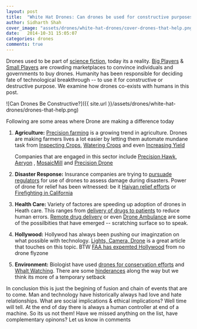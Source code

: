 ```yaml
---
layout: post
title:  "White Hat Drones: Can drones be used for constructive purposes?"
author: Sidharth Shah
cover_image: "assets/drones/white-hat-drones/cover-drones-that-help.png"
date:   2014-10-31 15:05:07
categories: drones
comments: true
---
```

Drones used to be part of [science fiction](http://knowdrones.wikispot.org/Drones_in_Science_Fiction), today its a reality. [Big Players](http://www.ibtimes.com/12-companies-will-conquer-drone-market-2014-2015-1534360) & [Small Players](http://www.uavglobal.com/list-of-manufacturers/) are crowding marketplaces to convince individuals and governments to buy drones. Humanity has been responsible for deciding fate of technological breakthrough -- to use it for constructive or destructive purpose. We examine how drones co-exists with humans in this post. 

![Can Drones Be Constructive?]({{ site.url }}/assets/drones/white-hat-drones/drones-that-help.png)

Following are some areas where Drone are making a difference today

1. **Agriculture:** [Precision farming](http://www.businessinsider.com/drones-will-revolutionize-farming-2014-9?IR=T) is a growing trend in agriculture. Drones are making farmers lives a lot easier by letting them automate mundane task from [Inspecting Crops](https://www.youtube.com/watch?v=5yB8DN2MReg&noredirect=1), [Watering Crops](http://blogs.kqed.org/science/audio/drones-the-newest-water-saving-tool-for-parched-farms/) and even [Increasing Yield](http://www.technologyreview.com/featuredstory/526491/agricultural-drones/)

	Companies that are engaged in this sector include [Precision Hawk](http://precisionhawk.com/index.html), [Aeryon](http://www.aeryon.com/) , [MosaicMill](http://mosaicmill.com/index.html) and [Precision Drone](http://mosaicmill.com/index.html)

2. **Disaster Response:** Insurance companies are trying to [pursuade regulators](http://www.foxbusiness.com/markets/2014/10/25/state-farm-seeks-approval-to-test-drones-in-evaluating-property-damage-disaster/) for use of drones to assess damage during disasters. Power of drone for relief has been witnessed: be it [Haiyan relief efforts](http://nethope.org/blog/2013/12/civil-drone-helps-nethope-haiyan-relief-efforts-in-the-philippines/) or [Firefighting in California](http://www.thedailybeast.com/articles/2014/07/09/fighting-wildfire-with-satellites-lasers-and-drones.html)

3. **Health Care:** Variety of factores are speeding up adoption of drones in Heath care. This ranges from [delivery of drugs to patients](http://www.hospitalimpact.org/index.php/2013/12/10/a_role_for_drones_in_healthcare) to reduce human errors. [Remote drug delivery](http://www.nextservices.com/remote-healthcare-delivery-from-data-to-drones/) or even [Drone Ambulance](http://rt.com/news/200675-drone-ambulance-saves-lives/) are some of the possilbities that have emerged -- scratching surface so to speak.

4. **Hollywood:** Hollywod has always been pushing our imaginzation on what possible with technology. [Lights, Camera, Drone](http://www.npr.org/blogs/thetwo-way/2014/09/26/351731611/lights-camera-drones-hollywoods-lens-gets-a-little-larger) is a great article that touches on this topic. BTW [FAA has expemted Hollywood](http://www.latimes.com/entertainment/envelope/cotown/la-et-ct-hollywood-drones-20140925-story.html) from no drone flyzone

5. **Environment:** Biologist have used [drones for conservation efforts](http://www.audubonmagazine.org/articles/conservation/drones-take-wildlife-conservation-tool) and [Whalt Watching](http://www.thedailybeast.com/articles/2014/08/25/soon-we-ll-be-watching-whales-by-drone.html). There are some [hinderances](http://www.theguardian.com/world/2014/may/07/drones-striking-a-high-tech-blow-for-conservation-and-the-environment) along the way but we think its more of a temporary setback 

In conclusion this is just the begining of fusion and chain of events that are to come. Man and technology have historically always had love and hate relationships. What are social implications & ethical implications? Well time will tell. At the end of day there is always a human controller at end of a machine. So its us not them! Have we missed anything on the list, have complementary opinons? Let us know in comments 
